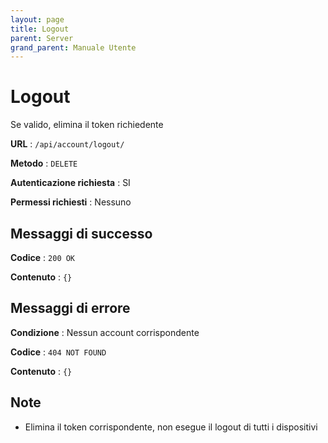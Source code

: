 ```yaml
---
layout: page
title: Logout
parent: Server
grand_parent: Manuale Utente
---
```

# Logout
Se valido, elimina il token richiedente

**URL** : `/api/account/logout/`

**Metodo** : `DELETE`

**Autenticazione richiesta** : SI

**Permessi richiesti** : Nessuno

## Messaggi di successo

**Codice** : `200 OK`

**Contenuto** : `{}`

## Messaggi di errore

**Condizione** : Nessun account corrispondente

**Codice** : `404 NOT FOUND`

**Contenuto** : `{}`

## Note

* Elimina il token corrispondente, non esegue il logout di tutti i dispositivi
